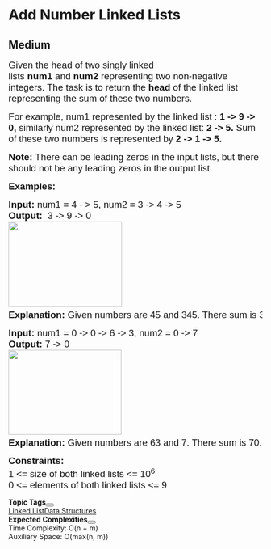 # Add Number Linked Lists
## Medium
<div class="problems_problem_content__Xm_eO"><p><span style="font-size: 14pt; font-family: arial, helvetica, sans-serif;">Given the head of two singly linked lists&nbsp;<strong>num1</strong>&nbsp;and&nbsp;<strong>num2&nbsp;</strong>representing two non-negative integers. The task is to return the <strong>head</strong> of the linked list representing the sum of these two numbers.</span></p>
<p><span style="font-size: 14pt; font-family: arial, helvetica, sans-serif;">For example, num1 represented by the linked list :&nbsp;<strong>1 -&gt; 9 -&gt; 0, </strong>similarly num2 represented by the linked list:&nbsp;<strong>2 -&gt; 5. </strong>Sum of these two numbers is represented by<strong> 2 -&gt; 1 -&gt; 5.</strong></span></p>
<p><span style="font-size: 14pt; font-family: arial, helvetica, sans-serif;"><strong>Note:&nbsp;</strong>There can be leading zeros in the input lists, but there should not be any leading zeros in the output list.</span></p>
<p><span style="font-size: 14pt; font-family: arial, helvetica, sans-serif;"><strong>Examples:</strong></span></p>
<pre><span style="font-size: 14pt; font-family: arial, helvetica, sans-serif;"><strong>Input: </strong>num1 = 4 - &gt; 5, num2 = 3 -&gt; 4 -&gt; 5<br><strong>Output:  </strong>3 -&gt; 9 -&gt; 0<strong><br></strong><img src="https://media.geeksforgeeks.org/img-practice/prod/addEditProblem/700043/Web/Other/blobid1_1721847725.png" width="225" height="169"> <strong>
Explanation: </strong>Given numbers are 45 and 345. There sum is 390.<br></span></pre>
<pre><span style="font-size: 14pt; font-family: arial, helvetica, sans-serif;"><strong>Input: </strong>num1 = 0 -&gt; 0 -&gt; 6 -&gt; 3, num2 = 0 -&gt; 7 <br><strong>Output: </strong>7 -&gt; 0 <br><img src="https://media.geeksforgeeks.org/img-practice/prod/addEditProblem/700043/Web/Other/blobid2_1721847773.png" width="224" height="168"> 
<strong>Explanation: </strong>Given numbers are 63 and 7. There sum is 70.</span></pre>
<p><span style="font-size: 14pt; font-family: arial, helvetica, sans-serif;"><strong>Constraints:</strong></span><br><span style="font-size: 14pt; font-family: arial, helvetica, sans-serif;">1 &lt;= size of both linked lists &lt;= 10<sup>6</sup><sup><br></sup>0 &lt;= elements of both linked lists &lt;= 9</span></p></div>

<div class="problems_accordion_tags__JJ2DX problems_active_tags__3RExF "><div class="active title problems_active_tag_title__cgl9e"><div class="problems_tag_container__kWANg"><strong>Topic Tags</strong><button class="ui mini circular icon button problems_tag_dropdown__x6C2I"><i aria-hidden="true" class="dropdown icon"></i></button></div></div><div class="ui divider g-m-0"></div><div class="content active"><div class="ui labels"><a href="/explore?category[]=Linked List" target="_blank" class="ui label problems_tag_label__A4Ism">Linked List</a><a href="/explore?category[]=Data Structures" target="_blank" class="ui label problems_tag_label__A4Ism">Data Structures</a></div></div></div>

<div class="problems_accordion_tags__JJ2DX problems_active_tags__3RExF "><div class="active title problems_active_tag_title__cgl9e"><div class="problems_tag_container__kWANg"><strong>Expected Complexities</strong><button class="ui mini circular icon button problems_tag_dropdown__x6C2I"><i aria-hidden="true" class="dropdown icon"></i></button></div></div><div class="ui divider g-m-0"></div><div class="content active"><div class="ui labels"><div target="_blank" class="ui label">Time Complexity: O(n + m)</div><div target="_blank" class="ui label">Auxiliary Space: O(max(n, m))</div></div></div></div>
